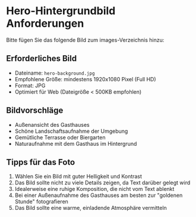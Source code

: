 # Hero-Hintergrundbild Anforderungen

Bitte fügen Sie das folgende Bild zum images-Verzeichnis hinzu:

## Erforderliches Bild

- Dateiname: `hero-background.jpg`
- Empfohlene Größe: mindestens 1920x1080 Pixel (Full HD)
- Format: JPG
- Optimiert für Web (Dateigröße < 500KB empfohlen)

## Bildvorschläge
- Außenansicht des Gasthauses
- Schöne Landschaftsaufnahme der Umgebung
- Gemütliche Terrasse oder Biergarten
- Naturaufnahme mit dem Gasthaus im Hintergrund

## Tipps für das Foto
1. Wählen Sie ein Bild mit guter Helligkeit und Kontrast
2. Das Bild sollte nicht zu viele Details zeigen, da Text darüber gelegt wird
3. Idealerweise eine ruhige Komposition, die nicht vom Text ablenkt
4. Bei einer Außenaufnahme des Gasthauses am besten zur "goldenen Stunde" fotografieren
5. Das Bild sollte eine warme, einladende Atmosphäre vermitteln 